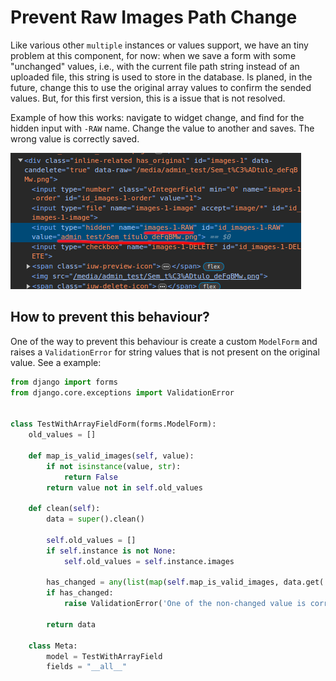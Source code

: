 # Prevent Raw Images Path Change

Like various other `multiple` instances or values support, we have an tiny problem at this component, for now: when we save a form with some "unchanged" values, i.e., with the current file path string instead of an uploaded file, this string is used to store in the database. Is planed, in the future, change this to use the original array values to confirm the sended values. But, for this first version, this is a issue that is not resolved.

Example of how this works: navigate to widget change, and find for the hidden input with `-RAW` name. Change the value to another and saves. The wrong value is correctly saved.

<div class="images-container" markdown="block">

![hidden tree](./images/hidden-tree.png)

</div>

## How to prevent this behaviour?

One of the way to prevent this behaviour is create a custom `ModelForm` and raises a `ValidationError` for string values that is not present on the original value. See a example:

```python
from django import forms
from django.core.exceptions import ValidationError


class TestWithArrayFieldForm(forms.ModelForm):
    old_values = []

    def map_is_valid_images(self, value):
        if not isinstance(value, str):
            return False
        return value not in self.old_values

    def clean(self):
        data = super().clean()
        
        self.old_values = []
        if self.instance is not None:
            self.old_values = self.instance.images
        
        has_changed = any(list(map(self.map_is_valid_images, data.get('images'))))
        if has_changed:
            raise ValidationError('One of the non-changed value is corrupted.')
        
        return data

    class Meta:
        model = TestWithArrayField
        fields = "__all__"
```
